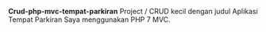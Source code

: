 **Crud-php-mvc-tempat-parkiran**
Project / CRUD kecil dengan judul Aplikasi Tempat Parkiran Saya menggunakan PHP 7 MVC.
